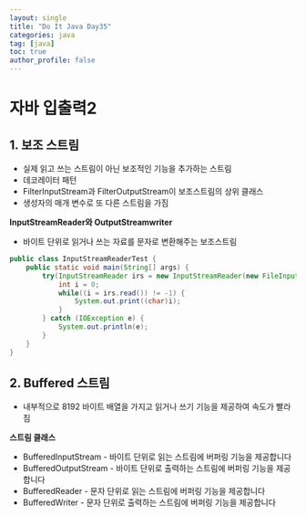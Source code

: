 ```yaml
---
layout: single
title: "Do It Java Day35"
categories: java
tag: [java]
toc: true
author_profile: false  
---
```

# 자바 입출력2

## 1.  보조 스트림

* 실제 읽고 쓰는 스트림이 아닌 보조적인 기능을 추가하는 스트림
* 데코레이터 패턴
* FilterInputStream과 FilterOutputStream이 보조스트림의 상위 클래스
* 생성자의 매개 변수로 또 다른 스트림을 가짐



**InputStreamReader와 OutputStreamwriter**

* 바이트 단위로 읽거나 쓰는 자료를 문자로 변환해주는 보조스트림

```java
public class InputStreamReaderTest {
	public static void main(String[] args) {
		try(InputStreamReader irs = new InputStreamReader(new FileInputStream("reader.txt"))){
			int i = 0;
			while((i = irs.read()) != -1) {
				System.out.print((char)i);
			}
		} catch (IOException e) {
			System.out.println(e);
		}
	}
}
```



## 2. Buffered 스트림

* 내부적으로 8192 바이트 배열을 가지고 읽거나 쓰기 기능을 제공하여 속도가 빨라짐

**스트림 클래스**

* BufferedInputStream - 바이트 단위로 읽는 스트림에 버퍼링 기능을 제공합니다
* BufferedOutputStream - 바이트 단위로 출력하는 스트림에 버퍼링 기능을 제공합니다
* BufferedReader - 문자 단위로 읽는 스트림에 버퍼링 기능을 제공합니다
* BufferedWriter - 문자 단위로 출력하는 스트림에 버퍼링 기능을 제공합니다



